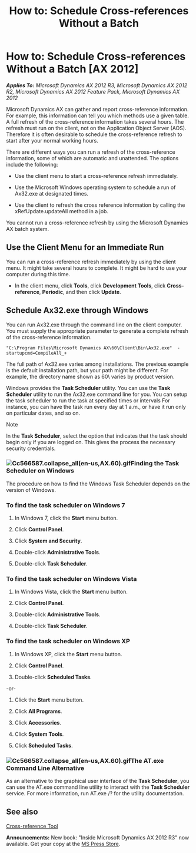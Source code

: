 ﻿---
title: 'How to: Schedule Cross-references Without a Batch'
TOCTitle: 'How to: Schedule Cross-references Without a Batch'
ms:assetid: 1553ba83-c907-49ce-a1c7-e1974e93d75c
ms:mtpsurl: https://msdn.microsoft.com/en-us/library/Cc566587(v=AX.60)
ms:contentKeyID: 35240610
ms.date: 05/18/2015
mtps_version: v=AX.60
---

# How to: Schedule Cross-references Without a Batch [AX 2012]


_**Applies To:** Microsoft Dynamics AX 2012 R3, Microsoft Dynamics AX 2012 R2, Microsoft Dynamics AX 2012 Feature Pack, Microsoft Dynamics AX 2012_

Microsoft Dynamics AX can gather and report cross-reference information. For example, this information can tell you which methods use a given table. A full refresh of the cross-reference information takes several hours. The refresh must run on the client, not on the Application Object Server (AOS). Therefore it is often desirable to schedule the cross-reference refresh to start after your normal working hours.

There are different ways you can run a refresh of the cross-reference information, some of which are automatic and unattended. The options include the following:

  - Use the client menu to start a cross-reference refresh immediately.

  - Use the Microsoft Windows operating system to schedule a run of Ax32.exe at designated times.

  - Use the client to refresh the cross reference information by calling the xRefUpdate.updateAll method in a job.

You cannot run a cross-reference refresh by using the Microsoft Dynamics AX batch system.

## Use the Client Menu for an Immediate Run

You can run a cross-reference refresh immediately by using the client menu. It might take several hours to complete. It might be hard to use your computer during this time.

  - In the client menu, click **Tools**, click **Development Tools**, click **Cross-reference**, **Periodic**, and then click **Update**.

## Schedule Ax32.exe through Windows

You can run Ax32.exe through the command line on the client computer. You must supply the appropriate parameter to generate a complete refresh of the cross-reference information.

    "C:\Program Files\Microsoft Dynamics AX\60\Client\Bin\Ax32.exe"  -startupcmd=CompileAll_+

The full path of Ax32.exe varies among installations. The previous example is the default installation path, but your path might be different. For example, the directory name shown as 60\\ varies by product version.

Windows provides the **Task Scheduler** utility. You can use the **Task Scheduler** utility to run the Ax32.exe command line for you. You can setup the task scheduler to run the task at specified times or intervals For instance, you can have the task run every day at 1 a.m., or have it run only on particular dates, and so on.


> [!NOTE]
> <P>In the <STRONG>Task Scheduler</STRONG>, select the option that indicates that the task should begin only if you are logged on. This gives the process the necessary security credentials.</P>



### ![Cc566587.collapse\_all(en-us,AX.60).gif](images/Gg863931.collapse_all(en-us,AX.60).gif "Cc566587.collapse_all(en-us,AX.60).gif")Finding the Task Scheduler on Windows

The procedure on how to find the Windows Task Scheduler depends on the version of Windows.

### To find the task scheduler on Windows 7

1.  In Windows 7, click the **Start** menu button.

2.  Click **Control Panel**.

3.  Click **System and Security**.

4.  Double-click **Administrative Tools**.

5.  Double-click **Task Scheduler**.

### To find the task scheduler on Windows Vista

1.  In Windows Vista, click the **Start** menu button.

2.  Click **Control Panel**.

3.  Double-click **Administrative Tools**.

4.  Double-click **Task Scheduler**.

### To find the task scheduler on Windows XP

1.  In Windows XP, click the **Start** menu button.

2.  Click **Control Panel**.

3.  Double-click **Scheduled Tasks**.

\-or-

1.  Click the **Start** menu button.

2.  Click **All Programs**.

3.  Click **Accessories**.

4.  Click **System Tools**.

5.  Click **Scheduled Tasks**.

### ![Cc566587.collapse\_all(en-us,AX.60).gif](images/Gg863931.collapse_all(en-us,AX.60).gif "Cc566587.collapse_all(en-us,AX.60).gif")The AT.exe Command Line Alternative

As an alternative to the graphical user interface of the **Task Scheduler**, you can use the AT.exe command line utility to interact with the **Task Scheduler** service. For more information, run AT.exe /? for the utility documentation.

## See also

[Cross-reference Tool](cross-reference-tool.md)

  
**Announcements:** New book: "Inside Microsoft Dynamics AX 2012 R3" now available. Get your copy at the [MS Press Store](https://www.microsoftpressstore.com/store/inside-microsoft-dynamics-ax-2012-r3-9780735685109).

